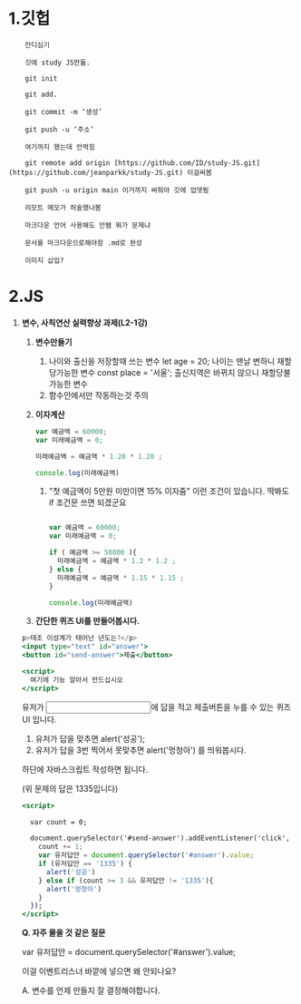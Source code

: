 1.깃헙
==============
        잔디심기

        깃에 study JS만듦.

        git init

        git add.

        git commit -m ‘생성’

        git push -u ‘주소’

        여기까지 했는데 안먹힘

        git remote add origin [https://github.com/ID/study-JS.git](https://github.com/jeanparkk/study-JS.git) 이걸써봄

        git push -u origin main 이거까지 써줘야 깃에 업뎃됨

        리모트 메모가 허술했나봄

        마크다운 언어 사용해도 안됌 뭐가 문제냐

        문서를 마크다운으로해야함 .md로 완성

        이미지 삽입?

2.JS
==============
1. **변수, 사칙연산 실력향상 과제(L2-1강)**
    1. **변수만들기**
        1. 나이와 출신을 저장할때 쓰는 변수
        let age = 20; 나이는 맨날 변하니 재할당가능한 변수
        const place = '서울'; 출신지역은 바뀌지 않으니 재할당불가능한 변수
        2. 함수안에서만 작동하는것 주의
    2. **이자계산**
        
        ```jsx
        var 예금액 = 60000;
        var 미래예금액 = 0;
        
        미래예금액 = 예금액 * 1.20 * 1.20 ;
        
        console.log(미래예금액)
        ```
        
        1. "첫 예금액이 5만원 미만이면 15% 이자줌" 이런 조건이 있습니다.
        딱봐도 if 조건문 쓰면 되겠군요
            
            ```jsx
            
            var 예금액 = 60000;
            var 미래예금액 = 0;
            
            if ( 예금액 >= 50000 ){
              미래예금액 = 예금액 * 1.2 * 1.2 ;
            } else {
              미래예금액 = 예금액 * 1.15 * 1.15 ;
            }
            
            console.log(미래예금액)
            ```
            
    3. **간단한 퀴즈 UI를 만들어봅시다.**
    
    ```jsx
    p>태조 이성계가 태어난 년도는?</p>
    <input type="text" id="answer">
    <button id="send-answer">제출</button>
    
    <script>
      여기에 기능 알아서 만드십시오
    </script>
    ```
    
    유저가 <input>에 답을 적고 제출버튼을 누를 수 있는 퀴즈 UI 입니다.
    
    1. 유저가 답을 맞추면 alert('성공');
    2. 유저가 답을 3번 찍어서 못맞추면 alert('멍청아') 를 띄워봅시다.
    
    하단에 자바스크립트 작성하면 됩니다.
    
    (위 문제의 답은 1335입니다)
    
    ```jsx
    <script>
    
      var count = 0;
    
      document.querySelector('#send-answer').addEventListener('click', function(){
        count += 1;
        var 유저답안 = document.querySelector('#answer').value;
        if (유저답안 == '1335') {
          alert('성공')
        } else if (count >= 3 && 유저답안 != '1335'){
          alert('멍청아')
        }
      });
    </script>
    ```
    
    **Q. 자주 물을 것 같은 질문**
    
    var 유저답안 = document.querySelector('#answer').value;
    
    이걸 이벤트리스너 바깥에 넣으면 왜 안되나요?
    
    A. 변수를 언제 만들지 잘 결정해야합니다.
    
    <script>안에 그냥 있는 코드는 새로고침시 1회 실행됩니다.
    
    이벤트리스너 안에 있는 코드는 이벤트 발동시 1회 실행됩니다.
    
2. ****setTimeout 타이머주는 법(L2-2강)****
    1. setTimeout(function(){ 실행할코드~ }, 기다릴시간);
    이거 쓰면 X초 후에 코드를 실행해줍니다.
    시간은 ms 단위로 적으면 됩니다. (1ms는 1000분의 1초)
    2. setInterval(function(){ 실행할코드~ }, 기다릴시간);
    기다릴 시간 마다 실행
3. ****정규식으로 이메일형식 검증해보기(L2-3강)****
    1. **includes() 로 문자검사가능**
        1. '문자'.includes('찾을단어')
    2. **정규식으로 문자검사가능**
        1. 정규식은 문자를 검사하고 싶을 때 사용하는 식입니다.
        "어떤 문자에 'abc'라는 단어가 들어가있냐?" 라고 물어보고 싶을 때 쓰시면 됩니다.
        2. **/abc/ 이게 사용법 끝**
        3. abcdef라는 문자에 abc라는 단어가 있는지 검사
        /abc/.test('abcdef')
        4. **범위지정 검사** : []안에 범쥐 지정 가능
            
            /[a-d]/.test('aefg')  //true
            /[가-다]/.test('다라마바')  //true
            
            ```
            /[a-zA-Z]/.test('반가워요')  //false
            /[a-zA-Z]/.test('반가워요a') //true
            /[ㄱ-ㅎ가-힣ㅏ-ㅣ]/.test('반가워요')  //true
            ```
            
            1. **[a-zA-Z] 이건 아무 알파벳** 하나라는 뜻입니다.
                
                **[ㄱ-ㅎ가-힣ㅏ-ㅣ] 이건 아무 한글** 하나라는 뜻입니다.
                
            
            ```
            /\S/.test('abcde')   //true
            ```
            
            **백슬래시S** 는 특수문자 포함 아무문자 1개라는 뜻입니다.
            
            자판의 원화기호가 백슬래시입니다.
            
            ```
            /^a/.test('abcde')   //true
            /e$/.test('abcde') //true
            ```
            
            **^a 라고 적으면 a로 시작**하는지 검사할 수 있습니다.
            
            **e$ 라고 적으면 e로 끝나**는지 검사할 수 있습니다.
            
            **regex test라고 구글에 치면 정규식 테스트 사이트가 나옴 쓸만하다**
            
    3. **이메일 검사**
4. **코드 3줄로 캐러셀 (이미지 슬라이드) 만들기**
    1. **시작화면 만들기**
    2. **버튼누른 후 최종화면 만들기**
    3. **JS 기능넣기와 transition주기**

3.노드
==============
    4강까지 강의 듣기 완료


